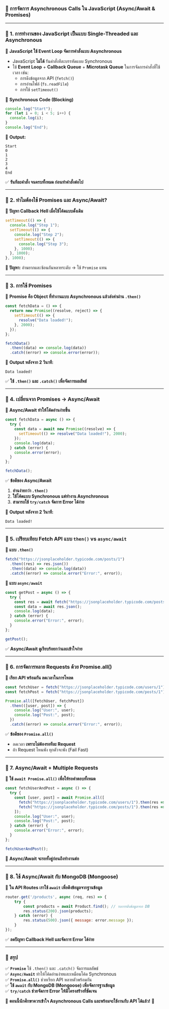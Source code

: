 ### **📌 การจัดการ Asynchronous Calls ใน JavaScript (Async/Await & Promises)**
---

### **🔹 1. การทำงานของ JavaScript เป็นแบบ Single-Threaded และ Asynchronous**
📌 **JavaScript ใช้ Event Loop จัดการคำสั่งแบบ Asynchronous**
- JavaScript **ไม่ได้** รันคำสั่งทีละบรรทัดแบบ Synchronous
- ใช้ **Event Loop** + **Callback Queue** + **Microtask Queue** ในการจัดการคำสั่งที่ใช้เวลา เช่น:
  - การดึงข้อมูลจาก API (`fetch()`)
  - การอ่านไฟล์ (`fs.readFile`)
  - การใช้ `setTimeout()`

🔹 **Synchronous Code (Blocking)**  
```javascript
console.log("Start");
for (let i = 0; i < 5; i++) {
  console.log(i);
}
console.log("End");
```
📌 **Output:**
```
Start
0
1
2
3
4
End
```
✅ **รันทีละคำสั่ง จนครบทั้งหมด ก่อนทำคำสั่งต่อไป**

---

### **🔹 2. ทำไมต้องใช้ Promises และ Async/Await?**
🚀 **ปัญหา Callback Hell เมื่อใช้โค้ดแบบดั้งเดิม**
```javascript
setTimeout(() => {
  console.log("Step 1");
  setTimeout(() => {
    console.log("Step 2");
    setTimeout(() => {
      console.log("Step 3");
    }, 1000);
  }, 1000);
}, 1000);
```
📌 **ปัญหา:** อ่านยากและซ้อนกันหลายระดับ → ใช้ `Promise` แทน

---

### **🔹 3. การใช้ Promises**
🔹 **Promise คือ Object ที่ทำงานแบบ Asynchronous แล้วส่งค่าผ่าน `.then()`**
```javascript
const fetchData = () => {
  return new Promise((resolve, reject) => {
    setTimeout(() => {
      resolve("Data loaded!");
    }, 2000);
  });
};

fetchData()
  .then((data) => console.log(data))
  .catch((error) => console.error(error));
```
📌 **Output หลังจาก 2 วินาที:**
```
Data loaded!
```
✅ **ใช้ `.then()` และ `.catch()` เพื่อจัดการผลลัพธ์**

---

### **🔹 4. เปลี่ยนจาก Promises → Async/Await**
🔹 **Async/Await ทำให้โค้ดอ่านง่ายขึ้น**
```javascript
const fetchData = async () => {
  try {
    const data = await new Promise((resolve) => {
      setTimeout(() => resolve("Data loaded!"), 2000);
    });
    console.log(data);
  } catch (error) {
    console.error(error);
  }
};

fetchData();
```
✅ **ข้อดีของ Async/Await**
1. **อ่านง่ายกว่า `.then()`**
2. **ใช้โค้ดแบบ Synchronous แต่ทำงาน Asynchronous**
3. **สามารถใช้ `try/catch` จัดการ Error ได้ง่าย**

📌 **Output หลังจาก 2 วินาที:**
```
Data loaded!
```

---

### **🔹 5. เปรียบเทียบ Fetch API แบบ `then()` vs `async/await`**
**🔸 แบบ `.then()`**
```javascript
fetch("https://jsonplaceholder.typicode.com/posts/1")
  .then((res) => res.json())
  .then((data) => console.log(data))
  .catch((error) => console.error("Error:", error));
```

**🔸 แบบ `async/await`**
```javascript
const getPost = async () => {
  try {
    const res = await fetch("https://jsonplaceholder.typicode.com/posts/1");
    const data = await res.json();
    console.log(data);
  } catch (error) {
    console.error("Error:", error);
  }
};

getPost();
```
✅ **Async/Await ดูเรียบร้อยกว่าและเข้าใจง่าย**

---

### **🔹 6. การจัดการหลาย Requests ด้วย Promise.all()**
📌 **เรียก API พร้อมกัน ลดเวลาในการโหลด**
```javascript
const fetchUser = fetch("https://jsonplaceholder.typicode.com/users/1").then(res => res.json());
const fetchPost = fetch("https://jsonplaceholder.typicode.com/posts/1").then(res => res.json());

Promise.all([fetchUser, fetchPost])
  .then(([user, post]) => {
    console.log("User:", user);
    console.log("Post:", post);
  })
  .catch((error) => console.error("Error:", error));
```
✅ **ข้อดีของ `Promise.all()`**
- ลดเวลา **เพราะไม่ต้องรอทีละ Request**
- ถ้า Request ไหนพัง ทุกตัวจะพัง (Fail Fast)

---

### **🔹 7. Async/Await + Multiple Requests**
🔹 **ใช้ `await Promise.all()` เพื่อให้รอคำตอบทั้งหมด**
```javascript
const fetchUserAndPost = async () => {
  try {
    const [user, post] = await Promise.all([
      fetch("https://jsonplaceholder.typicode.com/users/1").then(res => res.json()),
      fetch("https://jsonplaceholder.typicode.com/posts/1").then(res => res.json())
    ]);
    console.log("User:", user);
    console.log("Post:", post);
  } catch (error) {
    console.error("Error:", error);
  }
};

fetchUserAndPost();
```
📌 **Async/Await จะรอทั้งคู่ก่อนถึงทำงานต่อ**

---

### **🔹 8. ใช้ Async/Await กับ MongoDB (Mongoose)**
📌 **ใน API Routes เราใช้ `await` เพื่อดึงข้อมูลจากฐานข้อมูล**
```javascript
router.get('/products', async (req, res) => {
    try {
        const products = await Product.find(); // รอการดึงข้อมูลจาก DB
        res.status(200).json(products);
    } catch (error) {
        res.status(500).json({ message: error.message });
    }
});
```
✅ **ลดปัญหา Callback Hell และจัดการ Error ได้ง่าย**

---

### **📌 สรุป**
✅ **`Promise`** ใช้ `.then()` และ `.catch()` จัดการผลลัพธ์  
✅ **`Async/Await`** ทำให้โค้ดอ่านง่ายและเหมือนโค้ด Synchronous  
✅ **`Promise.all()`** ช่วยเรียก API หลายตัวพร้อมกัน  
✅ **ใช้ `await` กับ MongoDB (Mongoose) เพื่อจัดการฐานข้อมูล**  
✅ **`try/catch` ช่วยจัดการ Error ให้มีโครงสร้างที่ชัดเจน**  

🚀 **ตอนนี้นักศึกษาควรเข้าใจ Asynchronous Calls และพร้อมจะใช้งานกับ API ได้แล้ว!** 🚀  
